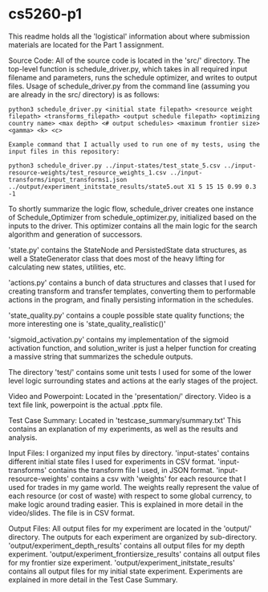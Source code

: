 # cs5260-p1

This readme holds all the 'logistical' information about where submission materials are located for the Part 1 assignment.

Source Code:
    All of the source code is located in the 'src/' directory. The top-level function is schedule_driver.py, which takes in all required input filename and parameters, runs the schedule optimizer, and writes to output files.
    Usage of schedule_driver.py from the command line (assuming you are already in the src/ directory) is as follows:

```
python3 schedule_driver.py <initial state filepath> <resource weight filepath> <transforms_filepath> <output schedule filepath> <optimizing country name> <max depth> <# output schedules> <maximum frontier size> <gamma> <k> <c>
```

    Example command that I actually used to run one of my tests, using the input files in this repository:

```
python3 schedule_driver.py ../input-states/test_state_5.csv ../input-resource-weights/test_resource_weights_1.csv ../input-transforms/input_transforms1.json ../output/experiment_initstate_results/state5.out X1 5 15 15 0.99 0.3 -1
```

To shortly summarize the logic flow, schedule_driver creates one instance of Schedule_Optimizer from schedule_optimizer.py, initialized based on the inputs to the driver. This optimizer contains all the main logic for the search algorithm and generation of successors.

'state.py' contains the StateNode and PersistedState data structures, as well a StateGenerator class that does most of the heavy lifting for calculating new states, utilities, etc.

'actions.py' contains a bunch of data structures and classes that I used for creating transform and transfer templates, converting them to performable actions in the program, and finally persisting information in the schedules.

'state_quality.py' contains a couple possible state quality functions; the more interesting one is 'state_quality_realistic()'

'sigmoid_activation.py' contains my implementation of the sigmoid activation function, and solution_writer is just a helper function for creating a massive string that summarizes the schedule outputs.

The directory 'test/' contains some unit tests I used for some of the lower level logic surrounding states and actions at the early stages of the project.

Video and Powerpoint: 
    Located in the 'presentation/' directory. Video is a text file link, powerpoint is the actual .pptx file.

Test Case Summary:
    Located in 'testcase_summary/summary.txt'
    This contains an explanation of my experiments, as well as the results and analysis.

Input Files:
    I organized my input files by directory.
    'input-states' contains different initial state files I used for experiments in CSV format.
    'input-transforms' contains the transform file I used, in JSON format.
    'input-resource-weights' contains a csv with 'weights' for each resource that I used for trades in my game world. The weights really represent the value of each resource (or cost of waste) with respect to some global currency, to make logic around trading easier. This is explained in more detail in the video/slides. The file is in CSV format.

Output Files:
    All output files for my experiment are located in the 'output/' directory. The outputs for each experiment are organized by sub-directory.
    'output/experiment_depth_results' contains all output files for my depth experiment.
    'output/experiment_frontiersize_results' contains all output files for my frontier size experiment.
    'output/experiment_initstate_results' contains all output files for my initial state experiment.
    Experiments are explained in more detail in the Test Case Summary.